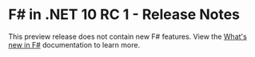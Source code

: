 # F# in .NET 10 RC 1 - Release Notes

This preview release does not contain new F# features. View the [What's new in F#](https://fsharp.github.io/fsharp-compiler-docs/release-notes/Language.html) documentation to learn more.
